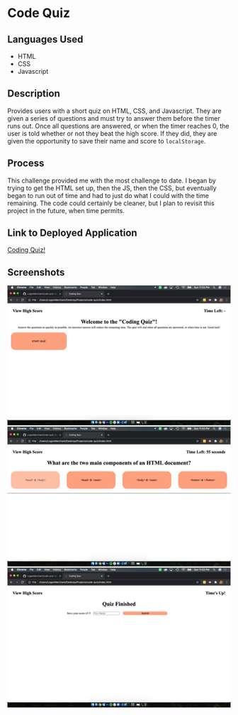 # Code Quiz

## Languages Used
* HTML
* CSS 
* Javascript

## Description
Provides users with a short quiz on HTML, CSS, and Javascript. They are given a series of questions and must try to answer them before the timer runs out. Once all questions are answered, or when the timer reaches 0, the user is told whether or not they beat the high score. If they did, they are given the opportunity to save their name and score to `localStorage`.

## Process
This challenge provided me with the most challenge to date. I began by trying to get the HTML set up, then the JS, then the CSS, but eventually began to run out of time and had to just do what I could with the time remaining. The code could certainly be cleaner, but I plan to revisit this project in the future, when time permits.

## Link to Deployed Application
[Coding Quiz!](https://loganmerchant.github.io/code-quiz/)

## Screenshots
![Screenshot 1](./assets/images/screenshot-1.png)
![Screenshot 2](./assets/images/screenshot-2.png)
![Screenshot 3](./assets/images/screenshot-3.png)